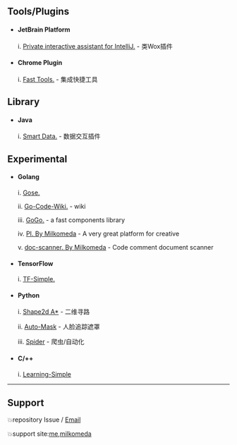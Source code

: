 ## Tools/Plugins

- #### JetBrain Platform
    i.  [Private interactive assistant for IntelliJ.](https://github.com/lauvinson/Private-interactive-assistant-for-IntelliJ) - 类Wox插件


- #### Chrome Plugin
    i.  [Fast Tools.](https://github.com/milkomeda-org/anybase) - 集成快捷工具


## Library
- #### Java
    i. [Smart Data.](https://github.com/lauvinson/smart-data.git) - 数据交互插件

## Experimental
- #### Golang
    i. [Gose.](https://github.com/lauvinson/gose)

    ii. [Go-Code-Wiki.](https://github.com/lauvinson/go-simple-learning) - wiki
    
    iii. [GoGo.](https://github.com/lauvinson/gogo) - a fast components library
    
    iv. [PI. By Milkomeda](https://github.com/milkomeda-org/PI) - A very great platform for creative
    
    v. [doc-scanner. By Milkomeda](https://github.com/milkomeda-org/doc-scanner) - Code comment document scanner
- #### TensorFlow
    i. [TF-Simple.](https://github.com/lauvinson/tf-model)
- #### Python
    i. [Shape2d A*](https://github.com/lauvinson/hacker-2019-guitar) - 二维寻路

    ii. [Auto-Mask](https://github.com/lauvinson/auto-mask) - 人脸追踪遮罩
    
    iii. [Spider](https://github.com/lauvinson/myspider) - 爬虫/自动化
- #### C/++
    i. [Learning-Simple](https://github.com/lauvinson/c-learn)

---
## Support
:boom:repository Issue / [Email](mailto:wincentlauvinson@gmail.com)

:boom:support site:[me](https://www.lauvinson.com),[milkomeda](https://www.milkomeda.org)
